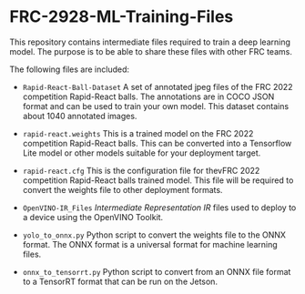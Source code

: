 # FRC-2928-ML-Training-Files
This repository contains intermediate files required to train a deep learning model.  The purpose is to be able to share these files with other FRC teams.

The following files are included:
- `Rapid-React-Ball-Dataset` A set of annotated jpeg files of the FRC 2022 competition Rapid-React balls.  The annotations are in COCO JSON format and can be used to train your own model.  This dataset contains about 1040 annotated images.

- `rapid-react.weights`  This is a trained model on the FRC 2022 competition Rapid-React balls.  This can be converted into a Tensorflow Lite model or other models suitable for your deployment target.

- `rapid-react.cfg`  This is the configuration file for thevFRC 2022 competition Rapid-React balls trained model.  This file will be required to convert the weights file to other deployment formats.

- `OpenVINO-IR_Files` *Intermediate Representation* *IR* files used to deploy to a device using the OpenVINO Toolkit.

- `yolo_to_onnx.py` Python script to convert the weights file to the ONNX format.  The ONNX format is a universal format for machine learning files.

- `onnx_to_tensorrt.py` Python script to convert from an ONNX file format to a TensorRT format that can be run on the Jetson.